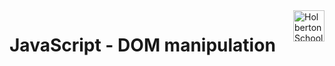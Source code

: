 <img  height="50px" align="right" src="https://apply.holbertonschool.com/holberton-logo.png" alt="Holberton School logo">

# JavaScript - DOM manipulation
